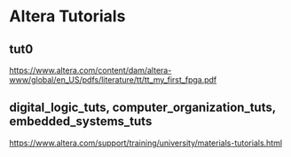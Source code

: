 # Altera Tutorials
## tut0
https://www.altera.com/content/dam/altera-www/global/en_US/pdfs/literature/tt/tt_my_first_fpga.pdf
## digital_logic_tuts, computer_organization_tuts, embedded_systems_tuts
https://www.altera.com/support/training/university/materials-tutorials.html
